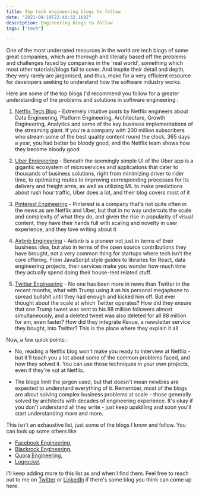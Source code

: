 ```yaml
---
title: Top tech engineering blogs to follow
date: "2021-04-19T22:40:32.169Z"
description: Engineering blogs to follow
tags: ["tech"]

---
```


One of the most underrated resources in the world are tech blogs of some great companies, which are thorough and literally based off the problems and challenges faced by companies in the 'real world', something which most other tutorials/blogs fail to cover. And inspite their detail and depth, they very rarely are jargonised, and thus, make for a very efficient resource for developers seeking to understand how the software industry works.

Here are some of the top blogs I'd recommend you follow for a greater understanding of the problems and solutions in software engineering : 

1. [Netflix Tech Blog](https://netflixtechblog.com) - Extremely intuitive posts by Netflix engineers about Data Engineering, Platform Engineering, Architecture, Growth Engineering, Analytics and some of the key business implementations of the streaming giant. If you're a company with 200 million subscribers who stream some of the best quality content round the clock, 365 days a year, you had better be bloody good, and the Netflix team shows how they become bloody good

2. [Uber Engineering](https://eng.uber.com/) - Beneath the seemingly simple UI of the Uber app is a gigantic ecosystem of microservices and applications that cater to thousands of business solutions, right from minimizing driver to rider time, to optimizing routes to improving corresponding processes for its delivery and freight arms, as well as utilizing ML to make predictions about rush hour traffic, Uber does a lot, and their blog covers most of it

3. [Pinterest Engineering](https://medium.com/@Pinterest_Engineering) - Pinterest is a company that's not quite often in the news as are Netflix and Uber, but that in no way undercuts the scale and complexity of what they do, and given the rise in popularity of visual content, they have their hands full with scaling and novelty in user experience, and they love writing about it

4. [Airbnb Engineering](https://airbnb.io/) - Airbnb is a pioneer not just in terms of their business idea, but also in terms of the open source contributions they have brought, not a very common thing for startups where tech isn't the core offering. From JavaScript style guides to libraries for React, data engineering projects, their services make you wonder how much time they actually spend doing their house-rent related stuff.

5. [Twitter Engineering](https://blog.twitter.com/engineering/en_us) - No one has been more in news than Twitter in the recent months, what with Trump using it as his personal megaphone to spread bullshit until they had enough and kicked him off. But ever thought about the scale at which Twitter operates? How did they ensure that one Trump tweet was sent to his 88 million followers almost simultaneously, and a deleted tweet was also deleted for all 88 million for em, even faster? How did they integrate Revue, a newsletter service they bought, into Twitter? This is the place where they explain it all

Now, a few quick points : 

- No, reading a Netflix blog won't make you ready to interview at Netflix - but it'll teach you a lot about some of the common problems faced, and how they solved it. You can use those techniques in your own projects, even if they're not at Netflix.

- The blogs limit the jargon used, but that doesn't mean newbies are expected to understand everything of it. Remember, most of the blogs are about solving complex business problems at scale - those generally solved by architects with decades of engineering experience. It's okay if you don't understand all they write - just keep upskilling and soon you'll start understanding more and more.

This isn't an exhaustive list, just some of the blogs I know and follow. You can look up some others like 
- [Facebook Engineering](https://engineering.fb.com/), 
- [Blackrock Engineering](https://medium.com/blackrock-engineering), 
- [Quora Engineering](https://quoraengineering.quora.com/), 
- [Logrocket](https://blog.logrocket.com)

I'll keep adding more to this list as and when I find them. Feel free to reach out to me on [Twitter](https://twitter.com/dkp1903) or [LinkedIn](https://linkedin.com/in/dkp1903) if there's some blog you think can come up here.